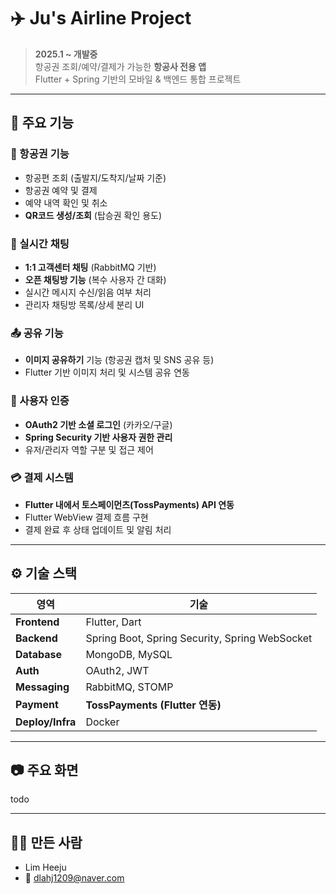 # ✈️ Ju's Airline Project

> **2025.1 ~ 개발중**  
> 항공권 조회/예약/결제가 가능한 **항공사 전용 앱**  
> Flutter + Spring 기반의 모바일 & 백엔드 통합 프로젝트

---

## 📱 주요 기능

### 🧭 항공권 기능
- 항공편 조회 (출발지/도착지/날짜 기준)
- 항공권 예약 및 결제
- 예약 내역 확인 및 취소
- **QR코드 생성/조회** (탑승권 확인 용도)

### 💬 실시간 채팅
- **1:1 고객센터 채팅** (RabbitMQ 기반)
- **오픈 채팅방 기능** (복수 사용자 간 대화)
- 실시간 메시지 수신/읽음 여부 처리
- 관리자 채팅방 목록/상세 분리 UI

### 📤 공유 기능
- **이미지 공유하기** 기능 (항공권 캡처 및 SNS 공유 등)
- Flutter 기반 이미지 처리 및 시스템 공유 연동

### 🔐 사용자 인증
- **OAuth2 기반 소셜 로그인** (카카오/구글)
- **Spring Security 기반 사용자 권한 관리**
- 유저/관리자 역할 구분 및 접근 제어

### 💳 결제 시스템
- **Flutter 내에서 토스페이먼츠(TossPayments) API 연동**
- Flutter WebView 결제 흐름 구현
- 결제 완료 후 상태 업데이트 및 알림 처리

---

## ⚙️ 기술 스택

| 영역 | 기술 |
|------|------|
| **Frontend** | Flutter, Dart |
| **Backend** | Spring Boot, Spring Security, Spring WebSocket |
| **Database** | MongoDB, MySQL |
| **Auth** | OAuth2, JWT |
| **Messaging** | RabbitMQ, STOMP |
| **Payment** | **TossPayments (Flutter 연동)** |
| **Deploy/Infra** | Docker |

---

## 📷 주요 화면

todo

---



## 🙋‍♀️ 만든 사람

- Lim Heeju
- 📧 dlahj1209@naver.com